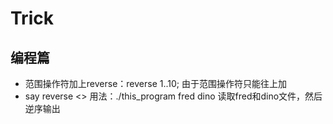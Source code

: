 # Trick

## 编程篇

- 范围操作符加上reverse：reverse 1..10; 由于范围操作符只能往上加
- say reverse <> 用法：./this_program fred dino 读取fred和dino文件，然后逆序输出